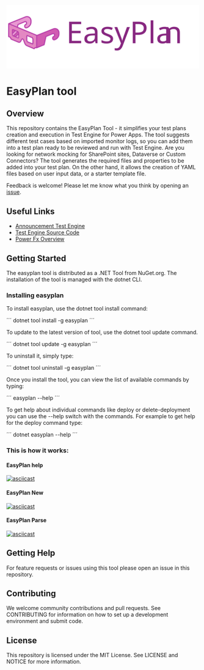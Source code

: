 ![EasyPlan logo](/Brand/easyplan-title.svg "EasyPlan Logo")

# EasyPlan tool

## Overview

This repository contains the EasyPlan Tool - it simplifies your test plans creation and execution in Test Engine for Power Apps. The tool suggests different test cases based on imported monitor logs, so you can add them into a test plan ready to be reviewed and run with Test Engine. Are you looking for network mocking for SharePoint sites, Dataverse or Custom Connectors? The tool generates the required files and properties to be added into your test plan. On the other hand, it allows the creation of YAML files based on user input data, or a starter template file. 

Feedback is welcome! Please let me know what you think by opening an [issue](issues).

## Useful Links

- [Announcement Test Engine](https://powerapps.microsoft.com/en-us/blog/introducing-test-engine-an-open-platform-for-automated-testing-of-canvas-apps/)
- [Test Engine Source Code](https://github.com/microsoft/PowerApps-TestEngine)
- [Power Fx Overview](https://learn.microsoft.com/en-us/power-platform/power-fx/overview)

## Getting Started

The easyplan tool is distributed as a .NET Tool from NuGet.org. The installation of the tool is managed with the dotnet CLI.

### Installing easyplan

To install easyplan, use the dotnet tool install command:

´´´
dotnet tool install -g easyplan
´´´

To update to the latest version of tool, use the dotnet tool update command.

´´´
dotnet tool update -g easyplan
´´´

To uninstall it, simply type:

´´´
dotnet tool uninstall -g easyplan
´´´

Once you install the tool, you can view the list of available commands by typing:

´´´
easyplan --help
´´´

To get help about individual commands like deploy or delete-deployment you can use the --help switch with the commands. For example to get help for the deploy command type:

´´´
dotnet easyplan --help
´´´

### This is how it works:

#### EasyPlan help
[![asciicast](https://asciinema.org/a/546597.svg)](https://asciinema.org/a/546597)

#### EasyPlan New
[![asciicast](https://asciinema.org/a/546599.svg)](https://asciinema.org/a/546599)

#### EasyPlan Parse
[![asciicast](https://asciinema.org/a/546600.svg)](https://asciinema.org/a/546600)


## Getting Help
For feature requests or issues using this tool please open an issue in this repository.

## Contributing
We welcome community contributions and pull requests. See CONTRIBUTING for information on how to set up a development environment and submit code.

## License
This repository is licensed under the MIT License. See LICENSE and NOTICE for more information.